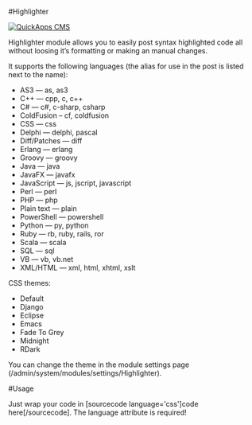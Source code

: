 #Highlighter

[![QuickApps CMS](https://raw.github.com/QuickAppsCMS/QuickApps-CMS-Docs/1.x/img/logo.png)](http://www.quickappscms.org)

Highlighter module allows you to easily post syntax highlighted code all without loosing it’s formatting or making an manual changes.

It supports the following languages (the alias for use in the post is listed next to the name):

* AS3 — as, as3
* C++ — cpp, c, c++
* C# — c#, c-sharp, csharp
* ColdFusion – cf, coldfusion
* CSS — css
* Delphi — delphi, pascal
* Diff/Patches — diff
* Erlang — erlang
* Groovy — groovy
* Java — java
* JavaFX — javafx
* JavaScript — js, jscript, javascript
* Perl — perl
* PHP — php
* Plain text — plain
* PowerShell — powershell
* Python — py, python
* Ruby — rb, ruby, rails, ror
* Scala — scala
* SQL — sql
* VB — vb, vb.net
* XML/HTML — xml, html, xhtml, xslt

CSS themes:

* Default
* Django
* Eclipse
* Emacs
* Fade To Grey
* Midnight
* RDark

You can change the theme in the module settings page (/admin/system/modules/settings/Highlighter).

#Usage

Just wrap your code in [sourcecode language='css']code here[/sourcecode]. The language attribute is required!